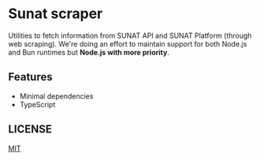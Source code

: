 # Sunat scraper

Utilities to fetch information from SUNAT API and SUNAT Platform (through web scraping). We're doing an effort to
maintain support for both Node.js and Bun runtimes but **Node.js with more priority**.

## Features

- Minimal dependencies
- TypeScript

## LICENSE

[MIT](./LICENSE)

